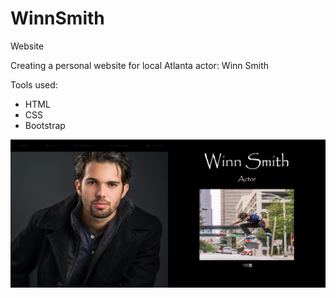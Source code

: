 # WinnSmith
Website

Creating a personal website for local Atlanta actor: Winn Smith

Tools used:

- HTML
- CSS
- Bootstrap

![](Images/Website.PNG)